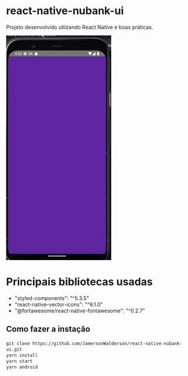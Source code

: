 # react-native-nubank-ui

Projeto desenvolvido utlizando React Native e boas práticas.

![Isso é uma imagem](https://github.com/JamersonWalderson/react-native-nubank-ui/blob/main/demo.gif)

# Principais bibliotecas usadas
- "styled-components": "^5.3.5"
- "react-native-vector-icons": "^9.1.0"
- "@fortawesome/react-native-fontawesome": "^0.2.7"

## Como fazer a instação
```
git clone https://github.com/JamersonWalderson/react-native-nubank-ui.git
yarn install
yarn start
yarn android
```
